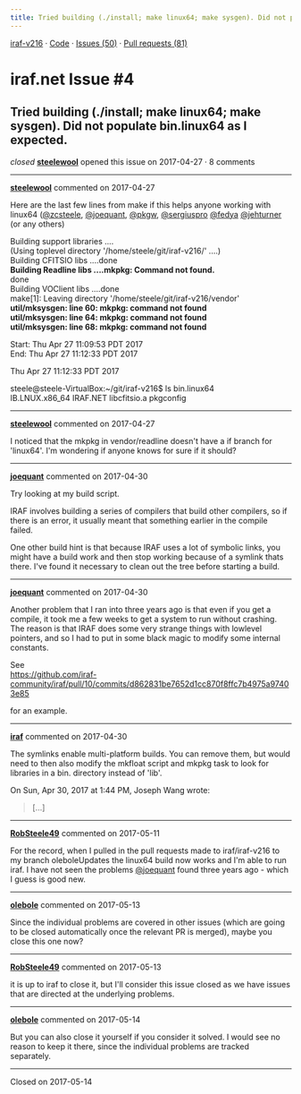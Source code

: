 ```yaml
---
title: Tried building (./install; make linux64; make sysgen). Did not populate bin.linux64 as I expected. #4
---
```


[iraf-v216](/iraf-v216) · [Code](https://github.com/iraf-community/iraf/tree/iraf-v216) · [Issues (50)](/iraf-v216/issues) · [Pull requests (81)](/iraf-v216/issues/pulls)

# iraf.net Issue #4
## Tried building (./install; make linux64; make sysgen). Did not populate bin.linux64 as I expected.
*closed* **[steelewool](https://github.com/steelewool)** opened this issue on 2017-04-27 · 8 comments

- - - -

**[steelewool](https://github.com/steelewool)** commented on 2017-04-27

Here are the last few lines from make if this helps anyone working with linux64 ([@zcsteele](https://github.com/zcsteele), [@joequant](https://github.com/joequant), [@pkgw](https://github.com/pkgw), [@sergiuspro](https://github.com/sergiuspro) [@fedya](https://github.com/fedya) [@jehturner](https://github.com/jehturner) (or any others)  
  
Building support libraries ....  
  (Using toplevel directory '/home/steele/git/iraf-v216/' ....)  
    Building CFITSIO libs ....done  
    **Building Readline libs ....mkpkg: Command not found.**  
done  
    Building VOClient libs ....done  
make[1]: Leaving directory '/home/steele/git/iraf-v216/vendor'  
**util/mksysgen: line 60: mkpkg: command not found  
util/mksysgen: line 64: mkpkg: command not found  
util/mksysgen: line 68: mkpkg: command not found**  
  
Start:  Thu Apr 27 11:09:53 PDT 2017  
  End:  Thu Apr 27 11:12:33 PDT 2017  
  
Thu Apr 27 11:12:33 PDT 2017  
  
steele@steele-VirtualBox:~/git/iraf-v216$ ls bin.linux64  
IB.LNUX.x86_64  IRAF.NET  libcfitsio.a  pkgconfig
- - - -

**[steelewool](https://github.com/steelewool)** commented on 2017-04-27

I noticed that the mkpkg in vendor/readline doesn't have a if branch for 'linux64'. I'm wondering if anyone knows for sure if it should?
- - - -

**[joequant](https://github.com/joequant)** commented on 2017-04-30

Try looking at my build script.  
  
IRAF involves building a series of compilers that build other compilers, so if there is an error, it usually meant that something earlier in the compile failed.  
  
One other build hint is that because IRAF uses a lot of symbolic links, you might have a build work and then stop working because of a symlink thats there.  I've found it necessary to clean out the tree before starting a build.
- - - -

**[joequant](https://github.com/joequant)** commented on 2017-04-30

Another problem that I ran into three years ago is that even if you get a compile, it took me a few weeks to get a system to run without crashing.  The reason is that IRAF does some very strange things with lowlevel pointers, and so I had to put in some black magic to modify some internal constants.  
  
See  
https://github.com/iraf-community/iraf/pull/10/commits/d862831be7652d1cc870f8ffc7b4975a97403e85  
  
for an example.
- - - -

**[iraf](https://github.com/iraf)** commented on 2017-04-30

The symlinks enable multi-platform builds.  You can remove them, but would  
need to then also modify the mkfloat script and mkpkg task to look for  
libraries in a bin.<arch> directory instead of 'lib'.  
  
On Sun, Apr 30, 2017 at 1:44 PM, Joseph Wang wrote:  
  
> […]
- - - -

**[RobSteele49](https://github.com/RobSteele49)** commented on 2017-05-11

For the record, when I pulled in the pull requests made to iraf/iraf-v216 to my branch oleboleUpdates the linux64 build now works and I'm able to run iraf. I have not seen the problems [@joequant](https://github.com/joequant) found three years ago - which I guess is good new.
- - - -

**[olebole](https://github.com/olebole)** commented on 2017-05-13

Since the individual problems are covered in other issues (which are going to be closed automatically once the relevant PR is merged), maybe you close this one now?
- - - -

**[RobSteele49](https://github.com/RobSteele49)** commented on 2017-05-13

it is up to iraf to close it, but I'll consider this issue closed as we have issues that are directed at the underlying problems.
- - - -

**[olebole](https://github.com/olebole)** commented on 2017-05-14

But you can also close it yourself if you consider it solved. I would see no reason to keep it there, since the individual problems are tracked separately.

- - - -

Closed on 2017-05-14
